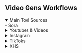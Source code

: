 ## Video Gens Workflows


<details open>
  <summary> Main Tool Sources</summary>
  - Sora
</details>

<details>
  <summary> Youtubes & Videos </summary>

  - [Nano Banana Anime](https://youtu.be/L5tAdoMcrvg?si=wPz92TUb2uheY4ol)


</details>

<details>
  <summary> Instagram</summary>
  
  - [KlingAi + Ae](https://www.instagram.com/reel/DOZqv8-iDws/)
  - [Nano Banana + Lovart](https://www.instagram.com/reel/DObvaeJD4Te/)
  - [Nano Banana, Weavy, Seadance](https://www.instagram.com/reel/DOVfgLDim9r/)
  - [Imagen Ai photo Editing](https://www.instagram.com/reel/DOI6qhdEhDy/)
  - [Deepseek Face Video Marketing Flow](https://www.instagram.com/reel/DNNLxM7y0T6/)
  - [LM Areana + Nano Banana](https://www.instagram.com/reel/DOEQWq6EhbM/)
  - [Pixel Sprite Workflow](https://www.instagram.com/reel/DM0nlbauWmL/)
  - [扣子](https://www.instagram.com/reel/DMx0LwzS8uQ/)
  - [Architecture Animation + MidJ + Kling](https://www.instagram.com/reel/DKZjpPzsOo4/)
  - [Color Palette](https://www.instagram.com/reel/DJ4JG7NOWXM/)
  - [Jimeng AI Traditional Dance Tutorial](https://www.instagram.com/reel/DKGwRSWStd6/)
  - [Consistent Chars - Seedream + Enhancor](https://www.instagram.com/reel/DJrfD42Agqm/)


</details>

<details>
  <summary> TikToks</summary>
</details>

<details>
  <summary> XHS</summary>
</details>